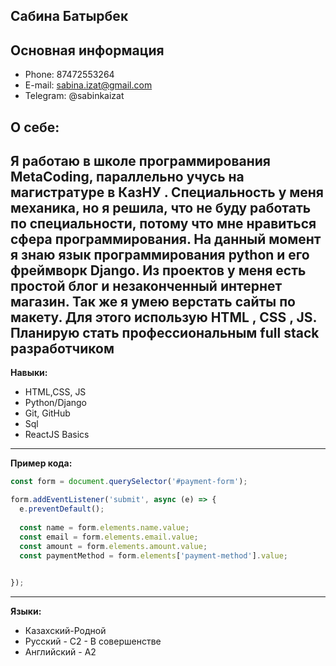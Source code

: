 **Сабина Батырбек**
---
**Основная информация**
---
* Phone: 87472553264
* E-mail: sabina.izat@gmail.com
* Telegram: @sabinkaizat


**О себе:**
---
 Я работаю в школе программирования MetaCoding, параллельно учусь на магистратуре в КазНУ . Специальность у меня механика, но я решила, что не буду работать по специальности, потому что мне нравиться сфера программирования. На данный момент я знаю язык программирования python и его фреймворк Django. Из проектов у меня есть простой блог и незаконченный интернет магазин. Так же я умею верстать сайты по макету. Для этого использую HTML , CSS , JS. Планирую стать профессиональным full stack разработчиком
--- 

**Навыки:**
* HTML,CSS, JS
* Python/Django
* Git, GitHub
* Sql
* ReactJS Basics

--- 

**Пример кода:**

```javascript
const form = document.querySelector('#payment-form');

form.addEventListener('submit', async (e) => {
  e.preventDefault();
  
  const name = form.elements.name.value;
  const email = form.elements.email.value;
  const amount = form.elements.amount.value;
  const paymentMethod = form.elements['payment-method'].value;

  
});

```
---

**Языки:**
* Казахский-Родной
* Русский - С2 - В совершенстве 
* Английский - A2
